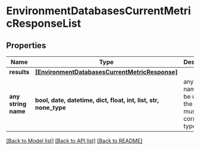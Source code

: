 # EnvironmentDatabasesCurrentMetricResponseList


## Properties
Name | Type | Description | Notes
------------ | ------------- | ------------- | -------------
**results** | [**[EnvironmentDatabasesCurrentMetricResponse]**](EnvironmentDatabasesCurrentMetricResponse.md) |  | [optional] 
**any string name** | **bool, date, datetime, dict, float, int, list, str, none_type** | any string name can be used but the value must be the correct type | [optional]

[[Back to Model list]](../README.md#documentation-for-models) [[Back to API list]](../README.md#documentation-for-api-endpoints) [[Back to README]](../README.md)


